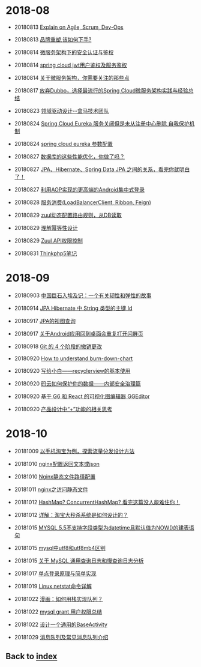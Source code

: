 # 2018-08
- 20180813 [Explain on Agile, Scrum, Dev-Ops](https://www.cnblogs.com/JackMa/p/5267553.html)
- 20180813 [品牌重塑,该如何下手?](https://mp.weixin.qq.com/s/AObb2yJwxz5Is3O6fopCaw)

- 20180814 [微服务架构下的安全认证与鉴权](https://blog.csdn.net/jessise_zhan/article/details/80130532)
- 20180814 [spring cloud jwt用户鉴权及服务鉴权](https://blog.csdn.net/luwei42768/article/details/79312867)
- 20180814 [关于微服务架构，你需要关注的那些点](https://mp.weixin.qq.com/s/OcKXrCQBxETxTNvXnNNaLw)

- 20180817 [放弃Dubbo，选择最流行的Spring Cloud微服务架构实践与经验总结](https://my.oschina.net/u/3677020/blog/1570248)

- 20180823 [领域驱动设计--盒马技术团队](https://mp.weixin.qq.com/s/c_5QUFu778NM67gNSrzvqA)

- 20180824 [Spring Cloud Eureka 服务关闭但是未从注册中心删除 自我保护机制](https://www.cnblogs.com/hfultrastrong/p/8623288.html)
- 20180824 [spring cloud eureka 参数配置](https://www.jianshu.com/p/e2bebfb0d075)

- 20180827 [数据库的这些性能优化，你做了吗？](https://mp.weixin.qq.com/s/TKnFxcz3OEeEv2eobSLaBQ)
- 20180827 [JPA、Hibernate、Spring Data JPA 之间的关系，看完你就明白了！](https://mp.weixin.qq.com/s/0O8Lt5qU31z8cc_rQZPbiA)
- 20180827 [利用AOP实现的更高端的Android集中式登录](https://mp.weixin.qq.com/s/8vrZLfoLGz045iQx4ehHdA)

- 20180828 [服务消费(LoadBalancerClient, Ribbon, Feign)](https://www.jianshu.com/p/562045489d9d)

- 20180829 [zuul动态配置路由规则，从DB读取](https://blog.csdn.net/tianyaleixiaowu/article/details/77933295?locationNum=5&fps=1)
- 20180829 [理解幂等性设计](http://www.cnblogs.com/weidagang2046/archive/2011/06/04/2063696.html)
- 20180829 [Zuul API权限控制](https://www.cnblogs.com/hyhnet/p/8097641.html)

- 20180831 [Thinkphp5笔记](http://www.thinkphp.cn/topic/48029.html)

# 2018-09
- 20180903 [中国巨石入埃及记：一个有关韧性和弹性的故事](http://finance.sina.com.cn/zl/china/2018-09-03/zl-ihiqtcan0826520.shtml)

- 20180914 [JPA Hibernate 中 String 类型的主键 Id](https://www.jianshu.com/p/5d3b8f13de8f)

- 20180917 [JPA的视图查询](https://blog.csdn.net/chaijunkun/article/details/8442406)
- 20180917 [关于Android应用回到桌面会重复打开闪屏页](https://www.jianshu.com/p/b202690b7d96)

- 20180918 [Git 的 4 个阶段的撤销更改](https://mp.weixin.qq.com/s/_fbkqgEtYGxttWWip8Esjw)

- 20180920 [How to understand burn-down-chart](https://www.jianshu.com/p/c59e2f6d861c?winzoom=1)
- 20180920 [写给小白——recyclerview的基本使用](https://www.jianshu.com/p/bb6b029de04f)
- 20180920 [码云如何保护你的数据——内部安全治理篇](https://mp.weixin.qq.com/s/mtiEt7WVirJlaZ7M3hRVcA)
- 20180920 [基于 G6 和 React 的可视化图编辑器 GGEditor](https://mp.weixin.qq.com/s/sd7Yhwepsg75M6aBLgKRmQ)
- 20180920 [产品设计中“+”功能的相关思考](https://mp.weixin.qq.com/s/kmQnyP24jLQrRnmD7evevA)

# 2018-10
- 20181009 [以手机淘宝为例，探索流量分发设计方法](https://mp.weixin.qq.com/s/oGvTb1eY3yrgJE90I5IBRQ)
- 20181010 [nginx配置返回文本或json](https://www.cnblogs.com/freeweb/p/5944894.html)
- 20181010 [Nginx静态文件路径配置](https://blog.csdn.net/spark_csdn/article/details/80836326)
- 20181011 [nginx之访问静态文件](https://www.cnblogs.com/yuan-yuan/p/4892301.html)
- 20181012 [HashMap? ConcurrentHashMap? 看完这篇没人能难住你！](https://my.oschina.net/crossoverjie/blog/1861138)
- 20181012 [详解：淘宝大秒杀系统是如何设计的？](https://my.oschina.net/u/3972077/blog/2231326)

- 20181015 [MYSQL 5.5不支持字段类型为datetime且默认值为NOW()的建表语句](https://blog.csdn.net/qq_37929849/article/details/78507210)
- 20181015 [mysql中utf8和utf8mb4区别](https://www.cnblogs.com/beyang/p/7580814.html)
- 20181015 [关于 MySQL 通用查询日志和慢查询日志分析](https://mp.weixin.qq.com/s/SL4dsWnJ4oIV2DHBYOulvA)
- 20181017 [单点登录原理与简单实现](https://blog.csdn.net/u011277123/article/details/53404269)
- 20181019 [Linux netstat命令详解](https://mp.weixin.qq.com/s/zApKruVMHOM1ebfOKqmO6g)

- 20181022 [漫画：如何用栈实现队列？](https://mp.weixin.qq.com/s/IiOUgS5jZ6pgVqUAJHwNKg)
- 20181022 [mysql grant 用户权限总结](https://blog.csdn.net/anzhen0429/article/details/78296814)
- 20181022 [设计一个通用的BaseActivity](https://blog.csdn.net/qq_25749749/article/details/81567766)

- 20181029 [消息队列及常见消息队列介绍](http://www.cnblogs.com/Terry-Wu/p/7644279.html)

## Back to [index](./index.md)